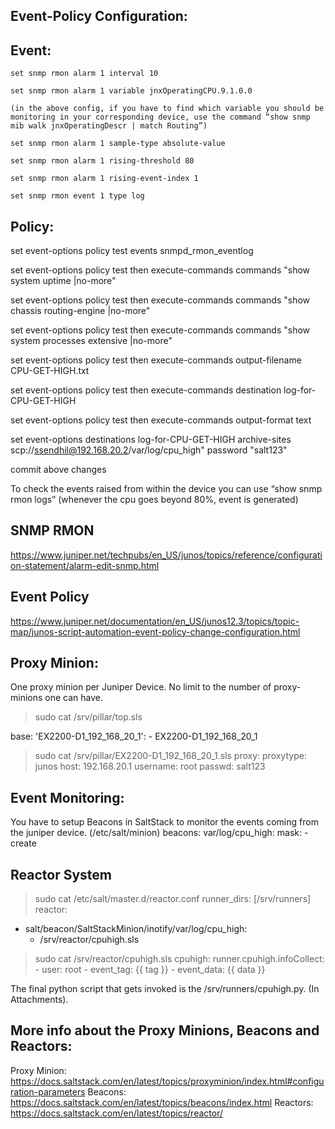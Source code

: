 Event-Policy Configuration:
----------------
Event:
-------
```
set snmp rmon alarm 1 interval 10

set snmp rmon alarm 1 variable jnxOperatingCPU.9.1.0.0

(in the above config, if you have to find which variable you should be monitoring in your corresponding device, use the command “show snmp mib walk jnxOperatingDescr | match Routing”)

set snmp rmon alarm 1 sample-type absolute-value

set snmp rmon alarm 1 rising-threshold 80

set snmp rmon alarm 1 rising-event-index 1

set snmp rmon event 1 type log
```
 
Policy:
-------
set event-options policy test events snmpd_rmon_eventlog

set event-options policy test then execute-commands commands "show system uptime |no-more"

set event-options policy test then execute-commands commands "show chassis routing-engine |no-more"

set event-options policy test then execute-commands commands "show system processes extensive |no-more"

set event-options policy test then execute-commands output-filename CPU-GET-HIGH.txt

set event-options policy test then execute-commands destination log-for-CPU-GET-HIGH

set event-options policy test then execute-commands output-format text

set event-options destinations log-for-CPU-GET-HIGH archive-sites scp://ssendhil@192.168.20.2/var/log/cpu_high" password "salt123"
 
commit above changes

To check the events raised from within the device you can use “show snmp rmon logs” (whenever the cpu goes beyond 80%, event is generated)
 
SNMP RMON
--------
https://www.juniper.net/techpubs/en_US/junos/topics/reference/configuration-statement/alarm-edit-snmp.html

Event Policy
----------
https://www.juniper.net/documentation/en_US/junos12.3/topics/topic-map/junos-script-automation-event-policy-change-configuration.html
 
 
Proxy Minion:
--------
One proxy minion per Juniper Device. No limit to the number of proxy-minions one can have.
 
>sudo cat /srv/pillar/top.sls

base:
  'EX2200-D1_192_168_20_1':
    - EX2200-D1_192_168_20_1
 
>sudo cat /srv/pillar/EX2200-D1_192_168_20_1.sls
proxy:
  proxytype: junos
  host: 192.168.20.1
  username: root
  passwd: salt123
 
Event Monitoring:
---------------
You have to setup Beacons in SaltStack to monitor the events coming from the juniper device. (/etc/salt/minion)
beacons:
    var/log/cpu_high:
      mask:
        - create
 
Reactor System
--------------
>sudo cat /etc/salt/master.d/reactor.conf
runner_dirs: [/srv/runners]
reactor:
- salt/beacon/SaltStackMinion/inotify/var/log/cpu_high:
    - /srv/reactor/cpuhigh.sls
 
>sudo cat /srv/reactor/cpuhigh.sls
cpuhigh:
  runner.cpuhigh.infoCollect:
    - user: root
    - event_tag: {{ tag }}
    - event_data: {{ data }}
 
The final python script that gets invoked is the /srv/runners/cpuhigh.py. (In Attachments).
 
More info about the Proxy Minions, Beacons  and Reactors:
---------------------
Proxy Minion:
https://docs.saltstack.com/en/latest/topics/proxyminion/index.html#configuration-parameters
Beacons:
https://docs.saltstack.com/en/latest/topics/beacons/index.html
Reactors:
https://docs.saltstack.com/en/latest/topics/reactor/
